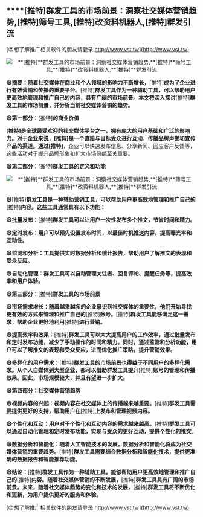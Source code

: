 ## ****[推特]**群发工具的市场前景：洞察社交媒体营销趋势,**[推特]**筛号工具,**[推特]**改资料机器人,**[推特]**群发引流**

[😍想了解推广相关软件的朋友请登录 http://www.vst.tw](http://www.vst.tw)

 <center><img src="https://vst.tw/MP4/tuiguang/png/1.png" alt="**[推特]**群发工具的市场前景：洞察社交媒体营销趋势,**[推特]**筛号工具,**[推特]**改资料机器人,**[推特]**群发引流"></center>

**😄摘要：随着社交媒体在商业和个人领域的影响力不断增长，**[推特]**成为了企业进行有效营销和传播的重要平台。**[推特]**群发工具作为一种辅助工具，可以帮助用户更高效地管理和推广自己的内容，具有广阔的市场前景。本文将深入探讨**[推特]**群发工具的市场前景，并分析当前社交媒体营销的趋势。**

**😄第一部分：**[推特]**的商业价值**

**[推特]**是全球最受欢迎的社交媒体平台之一，拥有庞大的用户基础和广泛的影响力。对于企业来说，**[推特]**是一个直接与目标受众进行互动、传播品牌声誉和宣传产品的渠道。通过**[推特]**，企业可以快速发布信息、分享新闻、回应客户反馈等，这些活动对于提升品牌形象和扩大市场份额至关重要。

**😄第二部分：**[推特]**群发工具的定义和功能**

 <center><img src="https://vst.tw/MP4/tuiguang/png/3.png" alt="**[推特]**群发工具的市场前景：洞察社交媒体营销趋势,**[推特]**筛号工具,**[推特]**改资料机器人,**[推特]**群发引流"></center>

**😄**[推特]**群发工具是一种辅助营销工具，可以帮助用户更高效地管理和推广自己的**[推特]**内容。这些工具通常具有以下功能：**

**😄批量发布：**[推特]**群发工具可以让用户一次性发布多个推文，节省时间和精力。**

**😄定时发布：用户可以预先设置发布时间，以最佳时机推送内容，提高曝光率和互动性。**

**😄监测和分析：工具提供实时数据分析和统计报告，帮助用户了解推文的表现和受众反应。**

**😄自动化管理：群发工具可以自动管理关注者、回复评论、提醒任务等，提高效率和用户体验。**

**😄第三部分：**[推特]**群发工具的市场前景**

**😄市场需求增长：随着越来越多的企业意识到社交媒体的重要性，他们开始寻找更有效的方式来管理和推广自己的**[推特]**账号。**[推特]**群发工具能够满足这一需求，帮助企业更好地利用**[推特]**进行营销。**

**😄提高效率和效果：**[推特]**群发工具可以大大提高用户的工作效率，通过批量发布和定时发布功能，减少了手动操作的时间和精力。同时，通过监测和分析功能，用户可以了解推文的表现和受众反应，进而优化推广策略，提升营销效果。**

**😄多样化的用户需求：**[推特]**群发工具的市场前景也得益于不同用户的多样化需求。从个人自媒体到大型企业，都可以借助群发工具提升**[推特]**账号的管理和传播效果。因此，市场规模较大，并且有望进一步扩大。**

**😄第四部分：社交媒体营销趋势**

**😄视频内容的兴起：视频内容在社交媒体上的传播越来越重要。**[推特]**群发工具需要提供更好的支持，帮助用户在**[推特]**上发布和管理视频内容。**

**😄个性化和互动：用户对于个性化和互动内容的需求越来越高。**[推特]**群发工具可以通过自动化管理和定时发布功能，实现与受众的更好互动，提供个性化的推文。**

**😄数据分析和智能化：随着人工智能技术的发展，数据分析和智能化将成为社交媒体营销的重要趋势。**[推特]**群发工具需要结合数据分析和智能化技术，提供更准确的数据报告和智能推荐功能。**

**😄结论：**[推特]**群发工具作为一种辅助工具，能够帮助用户更高效地管理和推广自己的**[推特]**内容。随着社交媒体营销的不断发展，**[推特]**群发工具具有广阔的市场前景。未来，随着社交媒体趋势的变化和技术的发展，**[推特]**群发工具将不断优化和更新，为用户提供更好的服务和体验。**

[😍想了解推广相关软件的朋友请登录 http://www.vst.tw](http://www.vst.tw)



